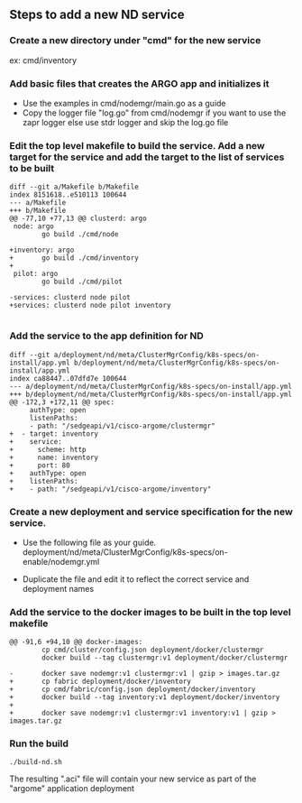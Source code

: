 ## Steps to add a new ND service

### Create a new directory under "cmd" for the new service

ex: cmd/inventory

### Add basic files that creates the ARGO app and initializes it

* Use the examples in cmd/nodemgr/main.go as a guide
* Copy the logger file "log.go" from cmd/nodemgr if you want to use the zapr logger else use stdr logger and skip the log.go file

### Edit the top level makefile to build the service. Add a new target for the service and add the target to the list of services to be built

```
diff --git a/Makefile b/Makefile
index 8151618..e510113 100644
--- a/Makefile
+++ b/Makefile
@@ -77,10 +77,13 @@ clusterd: argo
 node: argo
        go build ./cmd/node

+inventory: argo
+       go build ./cmd/inventory
+
 pilot: argo
        go build ./cmd/pilot

-services: clusterd node pilot
+services: clusterd node pilot inventory


```

### Add the service to the app definition for ND

```
diff --git a/deployment/nd/meta/ClusterMgrConfig/k8s-specs/on-install/app.yml b/deployment/nd/meta/ClusterMgrConfig/k8s-specs/on-install/app.yml
index ca88447..07dfd7e 100644
--- a/deployment/nd/meta/ClusterMgrConfig/k8s-specs/on-install/app.yml
+++ b/deployment/nd/meta/ClusterMgrConfig/k8s-specs/on-install/app.yml
@@ -172,3 +172,11 @@ spec:
     authType: open
     listenPaths:
     - path: "/sedgeapi/v1/cisco-argome/clustermgr"
+  - target: inventory
+    service:
+      scheme: http
+      name: inventory
+      port: 80
+    authType: open
+    listenPaths:
+    - path: "/sedgeapi/v1/cisco-argome/inventory"
```

### Create a new deployment and service specification for the new service.

* Use the following file as your guide. 
deployment/nd/meta/ClusterMgrConfig/k8s-specs/on-enable/nodemgr.yml

* Duplicate the file and edit it to reflect the correct service and deployment names

### Add the service to the docker images to be built in the top level makefile

```
@@ -91,6 +94,10 @@ docker-images:
        cp cmd/cluster/config.json deployment/docker/clustermgr
        docker build --tag clustermgr:v1 deployment/docker/clustermgr

-       docker save nodemgr:v1 clustermgr:v1 | gzip > images.tar.gz
+       cp fabric deployment/docker/inventory
+       cp cmd/fabric/config.json deployment/docker/inventory
+       docker build --tag inventory:v1 deployment/docker/inventory
+
+       docker save nodemgr:v1 clustermgr:v1 inventory:v1 | gzip > images.tar.gz

```

### Run the build
```
./build-nd.sh
```

The resulting ".aci" file will contain your new service as part of the "argome" application deployment

